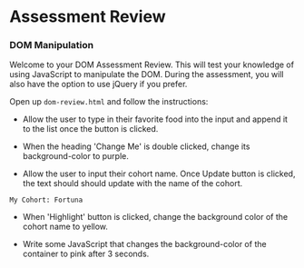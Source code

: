 # Assessment Review
### DOM Manipulation

Welcome to your DOM Assessment Review. This will test your knowledge of using
 JavaScript to manipulate the DOM. During the assessment, you will also have 
 the option to use jQuery if you prefer. 
 
 Open up `dom-review.html` and follow the instructions:
 
 - Allow the user to type in their favorite food into the input and append it
  to the list once the button is clicked.
 
 - When the heading 'Change Me' is double clicked, change its 
 background-color to purple.
 
- Allow the user to input their cohort name. Once Update button is clicked, 
the text should should update with the name of the cohort.

```$xslt
My Cohort: Fortuna
```

- When 'Highlight' button is clicked, change the background color of the 
cohort name to yellow.

- Write some JavaScript that changes the background-color of the container to
 pink after 3 seconds.